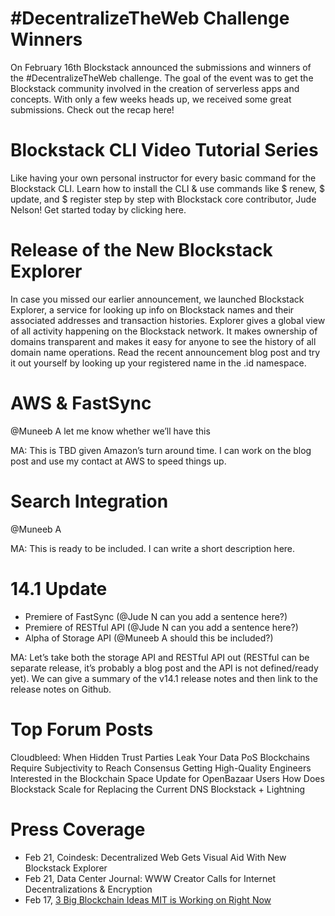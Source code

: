 # #DecentralizeTheWeb Challenge Winners
  On February 16th Blockstack announced the submissions and winners of the #DecentralizeTheWeb challenge. The goal of the event was to get the Blockstack community involved in the creation of serverless apps and concepts. With only a few weeks heads up, we received some great submissions. Check out the recap here! 

# Blockstack CLI Video Tutorial Series
  Like having your own personal instructor for every basic command for the Blockstack CLI. Learn how to install the CLI & use commands like $ renew, $ update, and $ register step by step with Blockstack core contributor, Jude Nelson! Get started today by clicking here.

# Release of the New Blockstack Explorer
  In case you missed our earlier announcement, we launched Blockstack Explorer, a service for looking up info on Blockstack names and their associated addresses and transaction histories. Explorer gives a global view of all activity happening on the Blockstack network. It makes ownership of domains transparent and makes it easy for anyone to see the history of all domain name operations. Read the recent announcement blog post and try it out yourself by looking up your registered name in the .id namespace.

# AWS & FastSync

@Muneeb A let me know whether we’ll have this

MA: This is TBD given Amazon’s turn around time. I can work on the blog post and use my contact at AWS to speed things up.

# Search Integration

@Muneeb A 

MA: This is ready to be included. I can write a short description here.

# 14.1 Update
- Premiere of FastSync (@Jude N can you add a sentence here?)
- Premiere of RESTful API (@Jude N can you add a sentence here?)
- Alpha of Storage API (@Muneeb A should this be included?)

MA: Let’s take both the storage API and RESTful API out (RESTful can be separate release, it’s probably a blog post and the API is not defined/ready yet). We can give a summary of the v14.1 release notes and then link to the release notes on Github.

# Top Forum Posts
  Cloudbleed: When Hidden Trust Parties Leak Your Data
  PoS Blockchains Require Subjectivity to Reach Consensus
  Getting High-Quality Engineers Interested in the Blockchain Space
  Update for OpenBazaar Users
  How Does Blockstack Scale for Replacing the Current DNS
  Blockstack + Lightning

# Press Coverage
- Feb 21, Coindesk: Decentralized Web Gets Visual Aid With New Blockstack Explorer 
- Feb 21, Data Center Journal: WWW Creator Calls for Internet Decentralizations & Encryption
- Feb 17, [3 Big Blockchain Ideas MIT is Working on Right Now](http://www.coindesk.com/3-big-blockchain-ideas-mit-working-right-now/)

